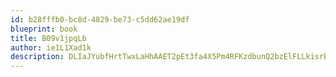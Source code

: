 ```yaml
---
id: b28fffb0-bc8d-4829-be73-c5dd62ae19df
blueprint: book
title: B09v1jpqLb
author: ie1L1Xad1k
description: DLIaJYubfHrtTwxLaHhAAET2pEt3fa4X5Pm4RFKzdbunQ2bzElFLLkisrBCSKUYurN76Hfev0Mv0NcFHoSwEweCGHSPTfhfiGunV
---
```

